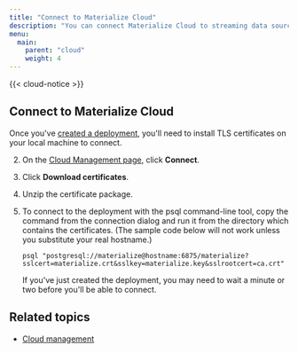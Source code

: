 ```yaml
---
title: "Connect to Materialize Cloud"
description: "You can connect Materialize Cloud to streaming data sources."
menu:
  main:
    parent: "cloud"
    weight: 4
---
```


{{< cloud-notice >}}

## Connect to  Materialize Cloud

Once you've [created a deployment](../cloud-management/#create-a-deployment), you'll need to install TLS certificates on your local machine to connect.

2. On the [Cloud Management page](https://cloud.materialize.com/deployments), click **Connect**.
3. Click **Download certificates**.
4. Unzip the certificate package.
5. To connect to the deployment with the psql command-line tool, copy the command from the connection dialog and run it from the directory which contains the certificates. (The sample code below will not work unless you substitute your real hostname.)

      ```
      psql "postgresql://materialize@hostname:6875/materialize?sslcert=materialize.crt&sslkey=materialize.key&sslrootcert=ca.crt"
      ```

    If you've just created the deployment, you may need to
wait a minute or two before you'll be able to connect.

## Related topics

* [Cloud management](../cloud-management)
